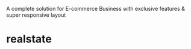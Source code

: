 A complete solution for E-commerce Business with exclusive features & super responsive layout
# realstate
